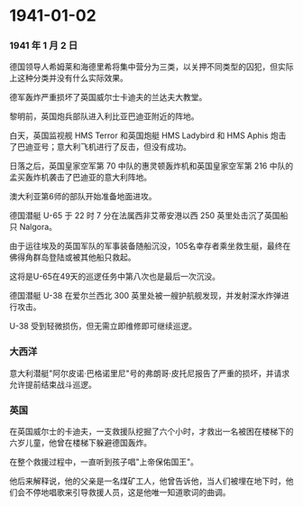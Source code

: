 # 1941-01-02

### 1941 年 1 月 2 日

德国领导人希姆莱和海德里希将集中营分为三类，以关押不同类型的囚犯，但实际上这种分类并没有什么实际效果。

德军轰炸严重损坏了英国威尔士卡迪夫的兰达夫大教堂。

黎明前，英国炮兵部队进入利比亚巴迪亚附近的阵地。

白天，英国监视舰 HMS Terror 和英国炮艇 HMS Ladybird 和 HMS Aphis
炮击了巴迪亚号；意大利飞机进行了反击，但没有成功。

日落之后，英国皇家空军第 70 中队的惠灵顿轰炸机和英国皇家空军第 216
中队的孟买轰炸机袭击了巴迪亚的意大利阵地。

澳大利亚第6师的部队开始准备地面进攻。

德国潜艇 U-65 于 22 时 7 分在法属西非艾蒂安港以西 250
英里处击沉了英国船只 Nalgora。

由于运往埃及的英国军队的军事装备随船沉没，105名幸存者乘坐救生艇，最终在佛得角群岛登陆或被其他船只救起。

这将是U-65在49天的巡逻任务中第八次也是最后一次沉没。

德国潜艇 U-38 在爱尔兰西北 300
英里处被一艘护航舰发现，并发射深水炸弹进行攻击。

U-38 受到轻微损伤，但无需立即维修即可继续巡逻。

### 大西洋

意大利潜艇"阿尔皮诺·巴格诺里尼"号的弗朗哥·皮托尼报告了严重的损坏，并请求允许提前结束战斗巡逻。

### 英国

在英国威尔士的卡迪夫，一支救援队挖掘了六个小时，才救出一名被困在楼梯下的六岁儿童，他曾在楼梯下躲避德国轰炸。

在整个救援过程中，一直听到孩子唱"上帝保佑国王"。

他后来解释说，他的父亲是一名煤矿工人，他曾告诉他，当人们被埋在地下时，他们会不停地唱歌来引导救援人员，这是他唯一知道歌词的曲调。